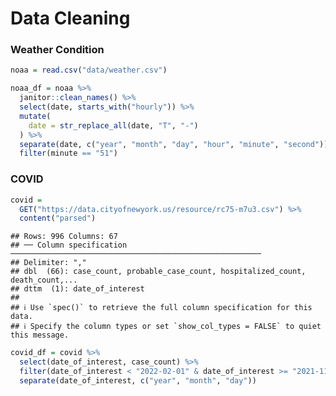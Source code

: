 Data Cleaning
================

### Weather Condition

``` r
noaa = read.csv("data/weather.csv")

noaa_df = noaa %>%
  janitor::clean_names() %>% 
  select(date, starts_with("hourly")) %>% 
  mutate(
    date = str_replace_all(date, "T", "-")
  ) %>% 
  separate(date, c("year", "month", "day", "hour", "minute", "second")) %>% 
  filter(minute == "51") 
```

### COVID

``` r
covid = 
  GET("https://data.cityofnewyork.us/resource/rc75-m7u3.csv") %>% 
  content("parsed") 
```

    ## Rows: 996 Columns: 67
    ## ── Column specification ────────────────────────────────────────────────────────
    ## Delimiter: ","
    ## dbl  (66): case_count, probable_case_count, hospitalized_count, death_count,...
    ## dttm  (1): date_of_interest
    ## 
    ## ℹ Use `spec()` to retrieve the full column specification for this data.
    ## ℹ Specify the column types or set `show_col_types = FALSE` to quiet this message.

``` r
covid_df = covid %>% 
  select(date_of_interest, case_count) %>% 
  filter(date_of_interest < "2022-02-01" & date_of_interest >= "2021-11-01") %>% 
  separate(date_of_interest, c("year", "month", "day"))
```
